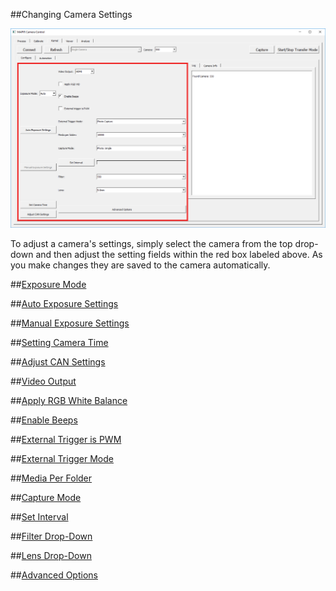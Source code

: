##Changing Camera Settings

![](/assets/kernel_settings.png)

To adjust a camera's settings, simply select the camera from the top drop-down and then adjust the setting fields within the red box labeled above. As you make changes they are saved to the camera automatically.

##[Exposure Mode](../mcc/changing-camera-settings/exposure-mode.html)

##[Auto Exposure Settings](../mcc/changing-camera-settings/auto-exposure-settings.html)

##[Manual Exposure Settings](../mcc/changing-camera-settings/manual-exposure-settings.html)

##[Setting Camera Time](../mcc/changing-camera-settings/setting-real-time-clock.html)

##[Adjust CAN Settings](../mcc/changing-camera-settings/changing-can-setings.html)

##[Video Output](../mcc/changing-camera-settings/video-output.html)

##[Apply RGB White Balance](../mcc/changing-camera-settings/apply-rgb-wb.html)

##[Enable Beeps](../mcc/changing-camera-settings/enable-beeps.html)

##[External Trigger is PWM](../mcc/changing-camera-settings/external-trigger-is-pwm.html)

##[External Trigger Mode](../mcc/changing-camera-settings/external-trigger-mode.html)

##[Media Per Folder](../mcc/changing-camera-settings/media-per-folder.html)

##[Capture Mode](../mcc/changing-camera-settings/capture-mode.html)

##[Set Interval](../mcc/changing-camera-settings/set-interval.html)

##[Filter Drop-Down](../mcc/changing-camera-settings/filter-drop-down.html)

##[Lens Drop-Down](../mcc/changing-camera-settings/lens-drop-down.html)

##[Advanced Options](../mcc/changing-camera-settings/advanced-options.html)